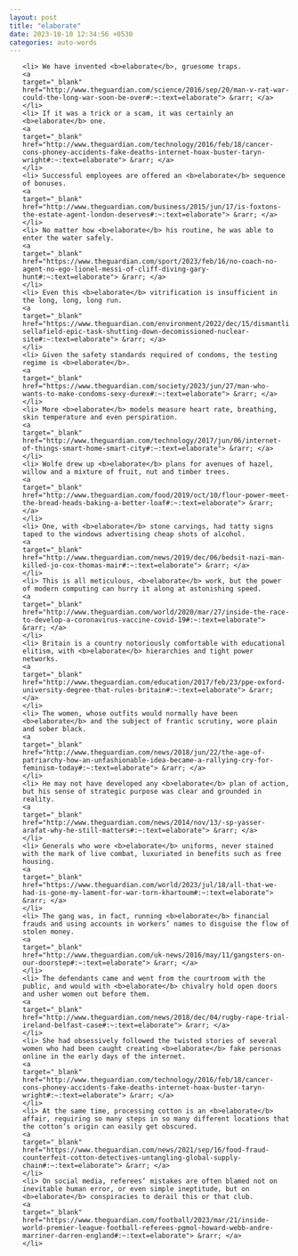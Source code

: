 ```yaml
---
layout: post
title: "elaborate"
date: 2023-10-10 12:34:56 +0530
categories: auto-words
---
```

<ol>

    <li> We have invented <b>elaborate</b>, gruesome traps.
    <a 
    target="_blank" 
    href="http://www.theguardian.com/science/2016/sep/20/man-v-rat-war-could-the-long-war-soon-be-over#:~:text=elaborate"> &rarr; </a>
    </li>
    <li> If it was a trick or a scam, it was certainly an <b>elaborate</b> one.
    <a 
    target="_blank" 
    href="http://www.theguardian.com/technology/2016/feb/18/cancer-cons-phoney-accidents-fake-deaths-internet-hoax-buster-taryn-wright#:~:text=elaborate"> &rarr; </a>
    </li>
    <li> Successful employees are offered an <b>elaborate</b> sequence of bonuses.
    <a 
    target="_blank" 
    href="http://www.theguardian.com/business/2015/jun/17/is-foxtons-the-estate-agent-london-deserves#:~:text=elaborate"> &rarr; </a>
    </li>
    <li> No matter how <b>elaborate</b> his routine, he was able to enter the water safely.
    <a 
    target="_blank" 
    href="https://www.theguardian.com/sport/2023/feb/16/no-coach-no-agent-no-ego-lionel-messi-of-cliff-diving-gary-hunt#:~:text=elaborate"> &rarr; </a>
    </li>
    <li> Even this <b>elaborate</b> vitrification is insufficient in the long, long, long run.
    <a 
    target="_blank" 
    href="https://www.theguardian.com/environment/2022/dec/15/dismantling-sellafield-epic-task-shutting-down-decomissioned-nuclear-site#:~:text=elaborate"> &rarr; </a>
    </li>
    <li> Given the safety standards required of condoms, the testing regime is <b>elaborate</b>.
    <a 
    target="_blank" 
    href="https://www.theguardian.com/society/2023/jun/27/man-who-wants-to-make-condoms-sexy-durex#:~:text=elaborate"> &rarr; </a>
    </li>
    <li> More <b>elaborate</b> models measure heart rate, breathing, skin temperature and even perspiration.
    <a 
    target="_blank" 
    href="http://www.theguardian.com/technology/2017/jun/06/internet-of-things-smart-home-smart-city#:~:text=elaborate"> &rarr; </a>
    </li>
    <li> Wolfe drew up <b>elaborate</b> plans for avenues of hazel, willow and a mixture of fruit, nut and timber trees.
    <a 
    target="_blank" 
    href="http://www.theguardian.com/food/2019/oct/10/flour-power-meet-the-bread-heads-baking-a-better-loaf#:~:text=elaborate"> &rarr; </a>
    </li>
    <li> One, with <b>elaborate</b> stone carvings, had tatty signs taped to the windows advertising cheap shots of alcohol.
    <a 
    target="_blank" 
    href="http://www.theguardian.com/news/2019/dec/06/bedsit-nazi-man-killed-jo-cox-thomas-mair#:~:text=elaborate"> &rarr; </a>
    </li>
    <li> This is all meticulous, <b>elaborate</b> work, but the power of modern computing can hurry it along at astonishing speed.
    <a 
    target="_blank" 
    href="http://www.theguardian.com/world/2020/mar/27/inside-the-race-to-develop-a-coronavirus-vaccine-covid-19#:~:text=elaborate"> &rarr; </a>
    </li>
    <li> Britain is a country notoriously comfortable with educational elitism, with <b>elaborate</b> hierarchies and tight power networks.
    <a 
    target="_blank" 
    href="http://www.theguardian.com/education/2017/feb/23/ppe-oxford-university-degree-that-rules-britain#:~:text=elaborate"> &rarr; </a>
    </li>
    <li> The women, whose outfits would normally have been <b>elaborate</b> and the subject of frantic scrutiny, wore plain and sober black.
    <a 
    target="_blank" 
    href="http://www.theguardian.com/news/2018/jun/22/the-age-of-patriarchy-how-an-unfashionable-idea-became-a-rallying-cry-for-feminism-today#:~:text=elaborate"> &rarr; </a>
    </li>
    <li> He may not have developed any <b>elaborate</b> plan of action, but his sense of strategic purpose was clear and grounded in reality.
    <a 
    target="_blank" 
    href="http://www.theguardian.com/news/2014/nov/13/-sp-yasser-arafat-why-he-still-matters#:~:text=elaborate"> &rarr; </a>
    </li>
    <li> Generals who wore <b>elaborate</b> uniforms, never stained with the mark of live combat, luxuriated in benefits such as free housing.
    <a 
    target="_blank" 
    href="https://www.theguardian.com/world/2023/jul/18/all-that-we-had-is-gone-my-lament-for-war-torn-khartoum#:~:text=elaborate"> &rarr; </a>
    </li>
    <li> The gang was, in fact, running <b>elaborate</b> financial frauds and using accounts in workers’ names to disguise the flow of stolen money.
    <a 
    target="_blank" 
    href="http://www.theguardian.com/uk-news/2016/may/11/gangsters-on-our-doorstep#:~:text=elaborate"> &rarr; </a>
    </li>
    <li> The defendants came and went from the courtroom with the public, and would with <b>elaborate</b> chivalry hold open doors and usher women out before them.
    <a 
    target="_blank" 
    href="http://www.theguardian.com/news/2018/dec/04/rugby-rape-trial-ireland-belfast-case#:~:text=elaborate"> &rarr; </a>
    </li>
    <li> She had obsessively followed the twisted stories of several women who had been caught creating <b>elaborate</b> fake personas online in the early days of the internet.
    <a 
    target="_blank" 
    href="http://www.theguardian.com/technology/2016/feb/18/cancer-cons-phoney-accidents-fake-deaths-internet-hoax-buster-taryn-wright#:~:text=elaborate"> &rarr; </a>
    </li>
    <li> At the same time, processing cotton is an <b>elaborate</b> affair, requiring so many steps in so many different locations that the cotton’s origin can easily get obscured.
    <a 
    target="_blank" 
    href="https://www.theguardian.com/news/2021/sep/16/food-fraud-counterfeit-cotton-detectives-untangling-global-supply-chain#:~:text=elaborate"> &rarr; </a>
    </li>
    <li> On social media, referees’ mistakes are often blamed not on inevitable human error, or even simple ineptitude, but on <b>elaborate</b> conspiracies to derail this or that club.
    <a 
    target="_blank" 
    href="https://www.theguardian.com/football/2023/mar/21/inside-world-premier-league-football-referees-pgmol-howard-webb-andre-marriner-darren-england#:~:text=elaborate"> &rarr; </a>
    </li>